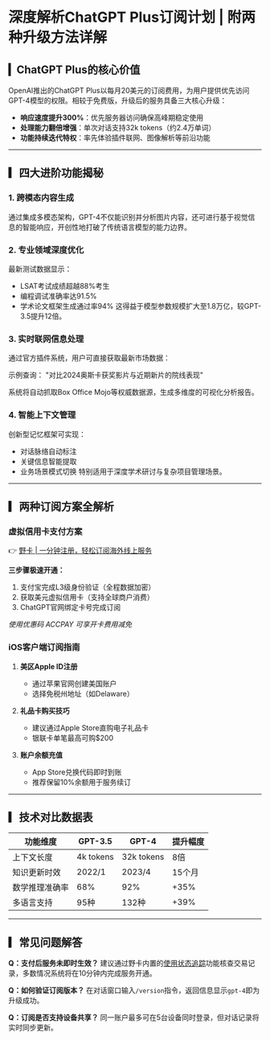 # 深度解析ChatGPT Plus订阅计划 | 附两种升级方法详解

## ▎ChatGPT Plus的核心价值
OpenAI推出的ChatGPT Plus以每月20美元的订阅费用，为用户提供优先访问GPT-4模型的权限。相较于免费版，升级后的服务具备三大核心升级：
- **响应速度提升300%**：优先服务器访问确保高峰期稳定使用
- **处理能力翻倍增强**：单次对话支持32k tokens（约2.4万单词）
- **功能持续迭代特权**：率先体验插件联网、图像解析等前沿功能

---

## ▎四大进阶功能揭秘

### 1. 跨模态内容生成
通过集成多模态架构，GPT-4不仅能识别并分析图片内容，还可进行基于视觉信息的智能响应，开创性地打破了传统语言模型的能力边界。

### 2. 专业领域深度优化
最新测试数据显示：
- LSAT考试成绩超越88%考生
- 编程调试准确率达91.5%
- 学术论文框架生成通过率94%
这得益于模型参数规模扩大至1.8万亿，较GPT-3.5提升12倍。

### 3. 实时联网信息处理
通过官方插件系统，用户可直接获取最新市场数据：

示例查询：
"对比2024奥斯卡获奖影片与近期新片的院线表现"

系统将自动抓取Box Office Mojo等权威数据源，生成多维度的可视化分析报告。

### 4. 智能上下文管理
创新型记忆框架可实现：
- 对话脉络自动标注
- 关键信息智能提取
- 业务场景模式切换
特别适用于深度学术研讨与复杂项目管理场景。

---

## ▎两种订阅方案全解析

### 虚拟信用卡支付方案
👉 [野卡 | 一分钟注册，轻松订阅海外线上服务](https://bbtdd.com/yeka)

**三步骤极速开通：**
1. 支付宝完成L3级身份验证（全程数据加密）
2. 获取美元虚拟信用卡（支持全球商户消费）
3. ChatGPT官网绑定卡号完成订阅

*使用优惠码 ACCPAY 可享开卡费用减免*

### iOS客户端订阅指南
1. **美区Apple ID注册**
   - 通过苹果官网创建美国账户
   - 选择免税州地址（如Delaware）
   
2. **礼品卡购买技巧**
   - 建议通过Apple Store直购电子礼品卡
   - 银联卡单笔最高可购$200

3. **账户余额充值**
   - App Store兑换代码即时到账
   - 推荐保留10%余额用于服务续订

---

## ▎技术对比数据表
| 功能维度        | GPT-3.5  | GPT-4    | 提升幅度 |
|----------------|----------|----------|--------|
| 上下文长度      | 4k tokens | 32k tokens | 8倍    |
| 知识更新时效    | 2022/1   | 2023/4   | 15个月  |
| 数学推理准确率  | 68%      | 92%      | +35%   |
| 多语言支持      | 95种     | 132种    | +39%   |

---

## ▎常见问题解答
**Q：支付后服务未即时生效？**
建议通过野卡内置的[使用状态追踪](https://bbtdd.com/yeka)功能核查交易记录，多数情况系统将在10分钟内完成服务开通。

**Q：如何验证订阅版本？**
在对话窗口输入`/version`指令，返回信息显示`gpt-4`即为升级成功。

**Q：订阅是否支持设备共享？**
同一账户最多可在5台设备同时登录，但对话记录将实时同步更新。